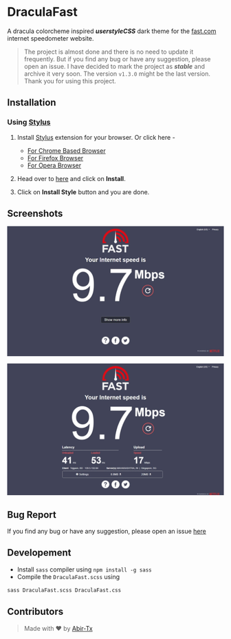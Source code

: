 # DraculaFast

A dracula colorcheme inspired **_userstyleCSS_** dark theme for the [fast.com](https://fast.com) internet speedometer website.

> The project is almost done and there is no need to update it frequently. But if you find any bug or have any suggestion, please open an issue. I have decided to mark the project as **_stable_** and archive it very soon. The version `v1.3.0` might be the last version. Thank you for using this project.

## Installation

### Using [Stylus](https://add0n.com/stylus.html)

1. Install [Stylus](https://add0n.com/stylus.html) extension for your browser. Or click here -

   - [For Chrome Based Browser](https://chrome.google.com/webstore/detail/stylus/clngdbkpkpeebahjckkjfobafhncgmne)
   - [For Firefox Browser](https://addons.mozilla.org/firefox/addon/styl-us/)
   - [For Opera Browser](https://addons.opera.com/extensions/details/stylus/)

2. Head over to [here](https://userstyles.world/style/8066/dracula-dark-theme-for-fast-com) and click on **Install**.
3. Click on **Install Style** button and you are done.

## Screenshots

![fast.com screen 1](../.github/draculaFast_v1.3.0_by_mushfiqur_rahman_abir%20_3.jpeg)

![fast.com screen 2 - basic interface](../.github/draculaFast_v1.3.0_by_mushfiqur_rahman_abir%20_1.jpeg)

## Bug Report

If you find any bug or have any suggestion, please open an issue [here](https://github.com/Abir-Tx/DraculaFast/issues/new)

## Developement

- Install `sass` compiler using `npm install -g sass`
- Compile the `DraculaFast.scss` using

```bash
sass DraculaFast.scss DraculaFast.css
```

## Contributors

> Made with ♥ by [Abir-Tx](https://github.com/abir-tx)
